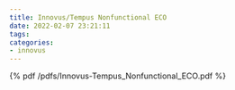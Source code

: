 ```yaml
---
title: Innovus/Tempus Nonfunctional ECO
date: 2022-02-07 23:21:11
tags:
categories:
- innovus
---
```


{% pdf /pdfs/Innovus-Tempus_Nonfunctional_ECO.pdf %}
